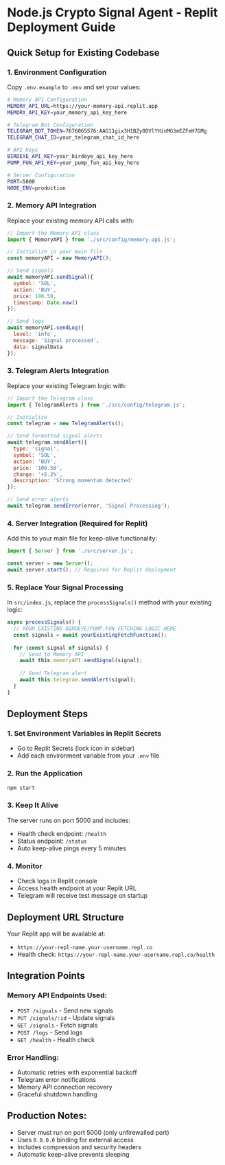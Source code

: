 # Node.js Crypto Signal Agent - Replit Deployment Guide

## Quick Setup for Existing Codebase

### 1. Environment Configuration

Copy `.env.example` to `.env` and set your values:

```bash
# Memory API Configuration
MEMORY_API_URL=https://your-memory-api.replit.app
MEMORY_API_KEY=your_memory_api_key_here

# Telegram Bot Configuration  
TELEGRAM_BOT_TOKEN=7676065576:AAG11gix3H1BZy0DVlYHinMG3mEZFeH7GMg
TELEGRAM_CHAT_ID=your_telegram_chat_id_here

# API Keys
BIRDEYE_API_KEY=your_birdeye_api_key_here
PUMP_FUN_API_KEY=your_pump_fun_api_key_here

# Server Configuration
PORT=5000
NODE_ENV=production
```

### 2. Memory API Integration

Replace your existing memory API calls with:

```javascript
// Import the Memory API class
import { MemoryAPI } from './src/config/memory-api.js';

// Initialize in your main file
const memoryAPI = new MemoryAPI();

// Send signals
await memoryAPI.sendSignal({
  symbol: 'SOL',
  action: 'BUY',
  price: 100.50,
  timestamp: Date.now()
});

// Send logs
await memoryAPI.sendLog({
  level: 'info',
  message: 'Signal processed',
  data: signalData
});
```

### 3. Telegram Alerts Integration

Replace your existing Telegram logic with:

```javascript
// Import the Telegram class
import { TelegramAlerts } from './src/config/telegram.js';

// Initialize
const telegram = new TelegramAlerts();

// Send formatted signal alerts
await telegram.sendAlert({
  type: 'signal',
  symbol: 'SOL',
  action: 'BUY',
  price: '100.50',
  change: '+5.2%',
  description: 'Strong momentum detected'
});

// Send error alerts
await telegram.sendError(error, 'Signal Processing');
```

### 4. Server Integration (Required for Replit)

Add this to your main file for keep-alive functionality:

```javascript
import { Server } from './src/server.js';

const server = new Server();
await server.start(); // Required for Replit deployment
```

### 5. Replace Your Signal Processing

In `src/index.js`, replace the `processSignals()` method with your existing logic:

```javascript
async processSignals() {
  // YOUR EXISTING BIRDEYE/PUMP.FUN FETCHING LOGIC HERE
  const signals = await yourExistingFetchFunction();
  
  for (const signal of signals) {
    // Send to Memory API
    await this.memoryAPI.sendSignal(signal);
    
    // Send Telegram alert
    await this.telegram.sendAlert(signal);
  }
}
```

## Deployment Steps

### 1. Set Environment Variables in Replit Secrets
- Go to Replit Secrets (lock icon in sidebar)
- Add each environment variable from your `.env` file

### 2. Run the Application
```bash
npm start
```

### 3. Keep It Alive
The server runs on port 5000 and includes:
- Health check endpoint: `/health`
- Status endpoint: `/status`
- Auto keep-alive pings every 5 minutes

### 4. Monitor
- Check logs in Replit console
- Access health endpoint at your Replit URL
- Telegram will receive test message on startup

## Deployment URL Structure
Your Replit app will be available at:
- `https://your-repl-name.your-username.repl.co`
- Health check: `https://your-repl-name.your-username.repl.co/health`

## Integration Points

### Memory API Endpoints Used:
- `POST /signals` - Send new signals
- `PUT /signals/:id` - Update signals  
- `GET /signals` - Fetch signals
- `POST /logs` - Send logs
- `GET /health` - Health check

### Error Handling:
- Automatic retries with exponential backoff
- Telegram error notifications
- Memory API connection recovery
- Graceful shutdown handling

## Production Notes:
- Server must run on port 5000 (only unfirewalled port)
- Uses `0.0.0.0` binding for external access
- Includes compression and security headers
- Automatic keep-alive prevents sleeping